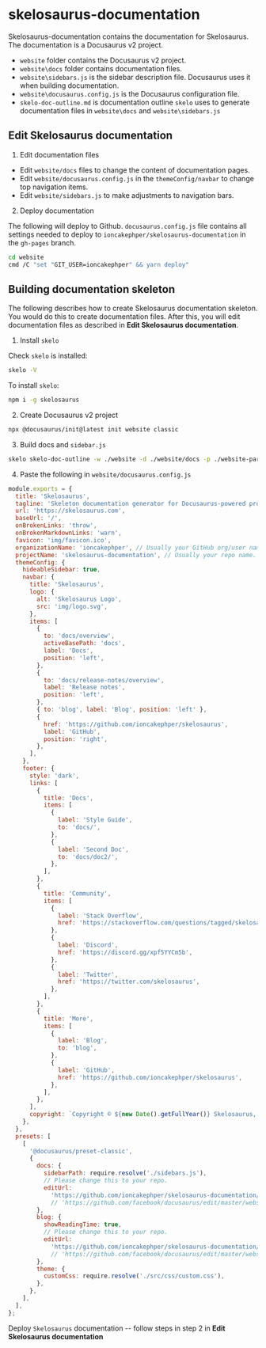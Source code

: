 # skelosaurus-documentation

Skelosaurus-documentation contains the documentation for Skelosaurus. The documentation is a Docusaurus v2 project.

- `website` folder contains the Docusaurus v2 project.
- `website\docs` folder contains documentation files.
- `website\sidebars.js` is the sidebar description file. Docusaurus uses it when building documentation.
- `website\docusaurus.config.js` is the Docusaurus configuration file.
- `skelo-doc-outline.md` is documentation outline `skelo` uses to generate documentation files in `website\docs` and `website\sidebars.js`

## Edit Skelosaurus documentation

1. Edit documentation files

- Edit `website/docs` files to change the content of documentation pages.
- Edit `website/docusaurus.config.js` in the `themeConfig/navbar` to change top navigation items.
- Edit `website/sidebars.js` to make adjustments to navigation bars.

2. Deploy documentation

The following will deploy to Github. `docusaurus.config.js` file contains all settings needed to deploy to `ioncakephper/skelosaurus-documentation` in the `gh-pages` branch.

```bash
cd website
cmd /C "set "GIT_USER=ioncakephper" && yarn deploy"
```

## Building documentation skeleton

The following describes how to create Skelosaurus documentation skeleton. You would do this to create documentation files. After this, you will edit documentation files as described in **Edit Skelosaurus documentation**.

1. Install `skelo`

Check `skelo` is installed:

```bash
skelo -V
```

To install `skelo`:

```bash
npm i -g skelosaurus
```

2. Create Docusaurus v2 project

```bash
npx @docusaurus/init@latest init website classic
```

3. Build docs and `sidebar.js`

```bash
skelo skelo-doc-outline -w ./website -d ./website/docs -p ./website-parts
```

4. Paste the following in `website/docusaurus.config.js`

```js
module.exports = {
  title: 'Skelosaurus',
  tagline: 'Skeleton documentation generator for Docusaurus-powered projects',
  url: 'https://skelosaurus.com',
  baseUrl: '/',
  onBrokenLinks: 'throw',
  onBrokenMarkdownLinks: 'warn',
  favicon: 'img/favicon.ico',
  organizationName: 'ioncakephper', // Usually your GitHub org/user name.
  projectName: 'skelosaurus-documentation', // Usually your repo name.
  themeConfig: {
    hideableSidebar: true,
    navbar: {
      title: 'Skelosaurus',
      logo: {
        alt: 'Skelosaurus Logo',
        src: 'img/logo.svg',
      },
      items: [
        {
          to: 'docs/overview',
          activeBasePath: 'docs',
          label: 'Docs',
          position: 'left',
        },
        {
          to: 'docs/release-notes/overview',
          label: 'Release notes',
          position: 'left',
        },
        { to: 'blog', label: 'Blog', position: 'left' },
        {
          href: 'https://github.com/ioncakephper/skelosaurus',
          label: 'GitHub',
          position: 'right',
        },
      ],
    },
    footer: {
      style: 'dark',
      links: [
        {
          title: 'Docs',
          items: [
            {
              label: 'Style Guide',
              to: 'docs/',
            },
            {
              label: 'Second Doc',
              to: 'docs/doc2/',
            },
          ],
        },
        {
          title: 'Community',
          items: [
            {
              label: 'Stack Overflow',
              href: 'https://stackoverflow.com/questions/tagged/skelosaurus',
            },
            {
              label: 'Discord',
              href: 'https://discord.gg/xpf5YYCm5b',
            },
            {
              label: 'Twitter',
              href: 'https://twitter.com/skelosaurus',
            },
          ],
        },
        {
          title: 'More',
          items: [
            {
              label: 'Blog',
              to: 'blog',
            },
            {
              label: 'GitHub',
              href: 'https://github.com/ioncakephper/skelosaurus',
            },
          ],
        },
      ],
      copyright: `Copyright © ${new Date().getFullYear()} Skelosaurus, Inc. Built with Docusaurus. Outlined with Skelosaurus.`,
    },
  },
  presets: [
    [
      '@docusaurus/preset-classic',
      {
        docs: {
          sidebarPath: require.resolve('./sidebars.js'),
          // Please change this to your repo.
          editUrl:
            'https://github.com/ioncakephper/skelosaurus-documentation/edit/master/website/',
            // 'https://github.com/facebook/docusaurus/edit/master/website/',
        },
        blog: {
          showReadingTime: true,
          // Please change this to your repo.
          editUrl:
            'https://github.com/ioncakephper/skelosaurus-documentation/edit/master/website/',
            // 'https://github.com/facebook/docusaurus/edit/master/website/blog/',
        },
        theme: {
          customCss: require.resolve('./src/css/custom.css'),
        },
      },
    ],
  ],
};

```

Deploy `Skelosaurus` documentation -- follow steps in step 2 in **Edit Skelosaurus documentation** 


